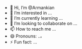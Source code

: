 - 👋 Hi, I’m @Armankian
- 👀 I’m interested in ...
- 🌱 I’m currently learning ...
- 💞️ I’m looking to collaborate on ...
- 📫 How to reach me ...
- 😄 Pronouns: ..ہ
- ⚡ Fun fact: ...

<!---
Armankian/Armankian is a ✨ special ✨ repository because its `README.md` (this file) appears on your GitHub profile.
You can click the Preview link to take a look at your changes.
--->
